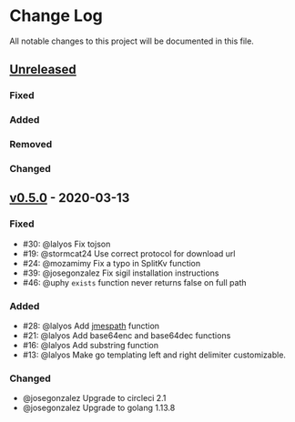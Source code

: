 # Change Log
All notable changes to this project will be documented in this file.

## [Unreleased][unreleased]
### Fixed

### Added

### Removed

### Changed

## [v0.5.0] - 2020-03-13
### Fixed

- #30: @lalyos Fix tojson
- #19: @stormcat24 Use correct protocol for download url
- #24: @mozamimy Fix a typo in SplitKv function
- #39: @josegonzalez Fix sigil installation instructions
- #46: @uphy `exists` function never returns false on full path

### Added

- #28: @lalyos Add [jmespath](http://jmespath.org) function
- #21: @lalyos Add base64enc and base64dec functions
- #16: @lalyos Add substring function
- #13: @lalyos Make go templating left and right delimiter customizable.

### Changed

- @josegonzalez Upgrade to circleci 2.1
- @josegonzalez Upgrade to golang 1.13.8

[unreleased]: https://github.com/gliderlabs/registrator/compare/v0.5.0...HEAD
[v0.5.0]: https://github.com/gliderlabs/registrator/compare/v0.5.0...v0.4.0
